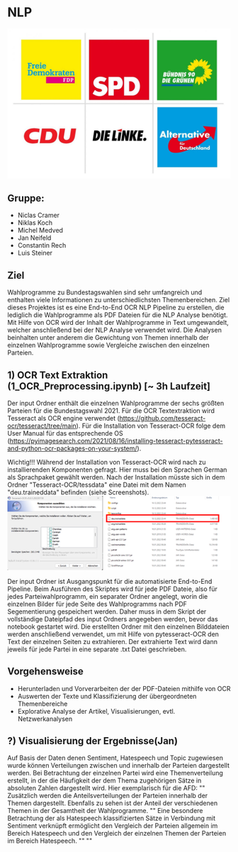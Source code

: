 # NLP

![](git_images/Parteien_Logo.jpg)

## Gruppe:
- Niclas Cramer
- Niklas Koch
- Michel Medved
- Jan Neifeld
- Constantin Rech
- Luis Steiner

## Ziel 
Wahlprogramme zu Bundestagswahlen sind sehr umfangreich und enthalten viele Informationen zu unterschiedlichsten Themenbereichen. Ziel dieses Projektes ist es eine End-to-End OCR NLP Pipeline zu erstellen, die lediglich die Wahlprogramme als PDF Dateien für die NLP Analyse benötigt. Mit Hilfe von OCR wird der Inhalt der Wahlprogramme in Text umgewandelt, welcher anschließend bei der NLP Analyse verwendet wird. Die Analysen beinhalten unter anderem die Gewichtung von Themen innerhalb der einzelnen Wahlprogramme sowie Vergleiche zwischen den einzelnen Parteien. 

## 1) OCR Text Extraktion (1_OCR_Preprocessing.ipynb) [~ 3h Laufzeit]
Der input Ordner enthält die einzelnen Wahlprogramme der sechs größten Parteien für die Bundestagswahl 2021. Für die OCR Textextraktion wird Tesseract als OCR engine verwendet (https://github.com/tesseract-ocr/tesseract/tree/main). Für die Installation von Tesseract-OCR folge dem User Manual für das entsprechende OS (https://pyimagesearch.com/2021/08/16/installing-tesseract-pytesseract-and-python-ocr-packages-on-your-system/).

Wichtig!!!
Während der Installation von Tesseract-OCR wird nach zu installierenden Komponenten gefragt. Hier muss bei den Sprachen German als Sprachpaket gewählt werden. Nach der Installation müsste sich in dem Ordner "Tesseract-OCR/tessdata" eine Datei mit dem Namen "deu.traineddata" befinden (siehe Screenshots).
![](git_images/DEU_Language_Package_Installation.png)

Der input Ordner ist Ausgangspunkt für die automatisierte End-to-End Pipeline. Beim Ausführen des Skriptes wird für jede PDF Dateie, also für jedes Parteiwahlprogramm, ein separater Ordner angelegt, worin die einzelnen Bilder für jede Seite des Wahlprogramms nach PDF Segementierung gespeichert werden. Daher muss in dem Skript der vollständige Dateipfad des input Ordners angegeben werden, bevor das notebook gestartet wird. Die erstellten Ordner mit den einzelnen Bilddateien werden anschließend verwendet, um mit Hilfe von pytesseract-OCR den Text der einzelnen Seiten zu extrahieren. Der extrahierte Text wird dann jeweils für jede Partei in eine separate .txt Datei geschrieben. 


## Vorgehensweise

-	Herunterladen und Vorverarbeiten der der PDF-Dateien mithilfe von OCR
-	Auswerten der Texte und Klassifizierung der übergeordneten Themenbereiche 
-	Explorative Analyse der Artikel, Visualisierungen, evtl. Netzwerkanalysen

## ?) Visualisierung der Ergebnisse(Jan)
Auf Basis der Daten denen Sentiment, Hatespeech und Topic zugewiesen wurde können Verteilungen zwischen und innerhalb der Parteien dargestellt werden.
Bei Betrachtung der einzelnen Partei wird eine Themenverteilung erstellt, in der die Häufigkeit der dem Thema zugehörigen Sätze in absoluten Zahlen dargestellt wird.
Hier exemplarisch für die AFD: ""
Zusätzlich werden die Anteilsverteilungen der Parteien innerhalb der Themen dargestellt. Ebenfalls zu sehen ist der Anteil der verschiedenen Themen in der Gesamtheit der Wahlprogramme.
""
Eine besondere Betrachtung der als Hatespeech klassifizierten Sätze in Verbindung mit Sentiment verknüpft ermöglicht den Vergleich der Parteien allgemein im Bereich Hatespeech und den Vergleich der einzelnen Themen der Parteien im Bereich Hatespeech.
""
""

